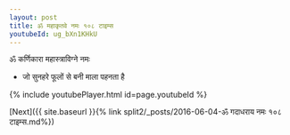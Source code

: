 ```yaml
---
layout: post
title: ॐ महाकृतवे नमः १०८ टाइम्स
youtubeId: ug_bXn1KHkU
---
```

 
 
 ॐ कर्णिकारा महास्त्राविग्ने नमः  
 
 -  जो सुनहरे फूलों से बनी माला पहनता है 
 
  
 
  
 
 
 
 
 
 


{% include youtubePlayer.html id=page.youtubeId %}
 
[Next]({{ site.baseurl }}{% link  split2/_posts/2016-06-04-ॐ गदाधराय नमः १०८ टाइम्स.md%})
 
